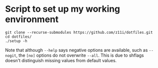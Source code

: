 # Script to set up my working environment

```
git clone --recurse-submodules https://github.com/z11i/dotfiles.git
cd dotfiles/
./setup -h
```

Note that although `--help` says negative options are available, such as `--nogit`, the `[no]` options do not overwrite `--all`. This is due to shflags doesn't distinguish missing values from default values.
